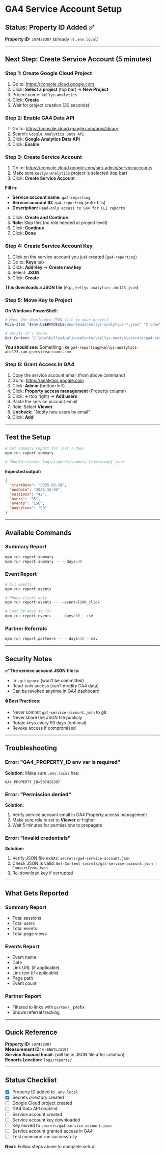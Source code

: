 # GA4 Service Account Setup

## Status: Property ID Added ✅

**Property ID:** `507428307` (already in `.env.local`)

---

## Next Step: Create Service Account (5 minutes)

### Step 1: Create Google Cloud Project

1. Go to: https://console.cloud.google.com
2. Click: **Select a project** (top bar) → **New Project**
3. Project name: `kellys-analytics`
4. Click: **Create**
5. Wait for project creation (30 seconds)

### Step 2: Enable GA4 Data API

1. Go to: https://console.cloud.google.com/apis/library
2. Search: `Google Analytics Data API`
3. Click: **Google Analytics Data API**
4. Click: **Enable**

### Step 3: Create Service Account

1. Go to: https://console.cloud.google.com/iam-admin/serviceaccounts
2. Make sure `kellys-analytics` project is selected (top bar)
3. Click: **Create Service Account**

**Fill in:**
- **Service account name:** `ga4-reporting`
- **Service account ID:** `ga4-reporting` (auto-fills)
- **Description:** `Read-only access to GA4 for CLI reports`

4. Click: **Create and Continue**
5. **Role:** Skip this (no role needed at project level)
6. Click: **Continue**
7. Click: **Done**

### Step 4: Create Service Account Key

1. Click on the service account you just created (`ga4-reporting`)
2. Go to: **Keys** tab
3. Click: **Add Key** → **Create new key**
4. Select: **JSON**
5. Click: **Create**

**This downloads a JSON file** (e.g., `kellys-analytics-abc123.json`)

### Step 5: Move Key to Project

**On Windows PowerShell:**

```powershell
# Move the downloaded JSON file to your project
Move-Item "$env:USERPROFILE\Downloads\kellys-analytics-*.json" "C:\dev\KellysApplianceCenter\kellys-nextjs\secrets\ga4-service-account.json"

# Verify it's there
Get-Content "C:\dev\KellysApplianceCenter\kellys-nextjs\secrets\ga4-service-account.json" | ConvertFrom-Json | Select-Object client_email
```

**You should see:** Something like `ga4-reporting@kellys-analytics-abc123.iam.gserviceaccount.com`

### Step 6: Grant Access in GA4

1. Copy the service account email (from above command)
2. Go to: https://analytics.google.com
3. Click: **Admin** (bottom left)
4. Click: **Property access management** (Property column)
5. Click: **+** (top right) → **Add users**
6. Paste the service account email
7. Role: Select **Viewer**
8. **Uncheck:** "Notify new users by email"
9. Click: **Add**

---

## Test the Setup

```powershell
# Get summary report for last 7 days
npm run report:summary

# Should create: logs/reports/summary-[timestamp].json
```

**Expected output:**
```json
{
  "startDate": "2025-09-28",
  "endDate": "2025-10-05",
  "sessions": "42",
  "users": "35", 
  "events": "156",
  "pageViews": "98"
}
```

---

## Available Commands

### Summary Report
```powershell
npm run report:summary
npm run report:summary -- --days=30
```

### Event Report
```powershell
# All events
npm run report:events

# Phone clicks only
npm run report:events -- --event=link_click

# Last 30 days as CSV
npm run report:events -- --days=30 --csv
```

### Partner Referrals
```powershell
npm run report:partners -- --days=30 --csv
```

---

## Security Notes

**✅ The service account JSON file is:**
- In `.gitignore` (won't be committed)
- Read-only access (can't modify GA4 data)
- Can be revoked anytime in GA4 dashboard

**🔒 Best Practices:**
- Never commit `ga4-service-account.json` to git
- Never share the JSON file publicly
- Rotate keys every 90 days (optional)
- Revoke access if compromised

---

## Troubleshooting

### Error: "GA4_PROPERTY_ID env var is required"

**Solution:** Make sure `.env.local` has:
```
GA4_PROPERTY_ID=507428307
```

### Error: "Permission denied"

**Solution:** 
1. Verify service account email in GA4 Property access management
2. Make sure role is set to **Viewer** or higher
3. Wait 5 minutes for permissions to propagate

### Error: "Invalid credentials"

**Solution:**
1. Verify JSON file exists: `secrets/ga4-service-account.json`
2. Check JSON is valid: `Get-Content secrets/ga4-service-account.json | ConvertFrom-Json`
3. Re-download key if corrupted

---

## What Gets Reported

### Summary Report
- Total sessions
- Total users
- Total events
- Total page views

### Events Report
- Event name
- Date
- Link URL (if applicable)
- Link text (if applicable)
- Page path
- Event count

### Partner Report
- Filtered to links with `partner_` prefix
- Shows referral tracking

---

## Quick Reference

**Property ID:** `507428307`  
**Measurement ID:** `G-6NW7LJG197`  
**Service Account Email:** (will be in JSON file after creation)  
**Reports Location:** `logs/reports/`

---

## Status Checklist

- [x] Property ID added to `.env.local`
- [x] Secrets directory created
- [ ] Google Cloud project created
- [ ] GA4 Data API enabled
- [ ] Service account created
- [ ] Service account key downloaded
- [ ] Key moved to `secrets/ga4-service-account.json`
- [ ] Service account granted access in GA4
- [ ] Test command run successfully

**Next:** Follow steps above to complete setup!
